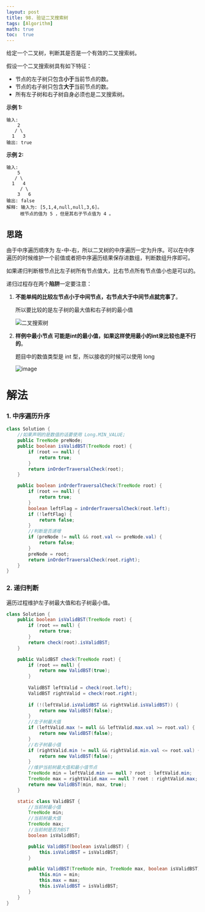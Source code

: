 ```yaml
---
layout: post
title: 98. 验证二叉搜索树
tags: [Algorithm]
math: true
toc:  true
---
```


给定一个二叉树，判断其是否是一个有效的二叉搜索树。

假设一个二叉搜索树具有如下特征：

- 节点的左子树只包含**小于**当前节点的数。
- 节点的右子树只包含**大于**当前节点的数。
- 所有左子树和右子树自身必须也是二叉搜索树。

**示例 1:**

```
输入:
    2
   / \
  1   3
输出: true
```

**示例 2:**

```
输入:
    5
   / \
  1   4
     / \
    3   6
输出: false
解释: 输入为: [5,1,4,null,null,3,6]。
     根节点的值为 5 ，但是其右子节点值为 4 。
```

## 思路

由于中序遍历顺序为 左-中-右，所以二叉树的中序遍历一定为升序。可以在中序遍历的时候维护一个前值或者把中序遍历结果保存进数组，判断数组升序即可。

如果递归判断根节点比左子树所有节点值大，比右节点所有节点值小也是可以的。

递归过程存在两个**陷阱**一定要注意：

1. **不能单纯的比较左节点小于中间节点，右节点大于中间节点就完事了**。

   所以要比较的是左子树的最大值和右子树的最小值

   ![二叉搜索树](https://raw.githubusercontent.com/Traserve/traserve.github.io/main/_posts/algorithm/images/98-1.png)

2. **样例中最小节点 可能是int的最小值，如果这样使用最小的int来比较也是不行的**。

   题目中的数值类型是 int 型，所以接收的时候可以使用 long

   ![image](https://raw.githubusercontent.com/Traserve/traserve.github.io/main/_posts/algorithm/images/98-2.png)

# 解法

### 1. 中序遍历升序

```java
class Solution {
    //如果声明的是数值的话要使用 Long.MIN_VALUE;
    public TreeNode preNode;
    public boolean isValidBST(TreeNode root) {
        if (root == null) {
            return true;
        }
        return inOrderTraversalCheck(root);
    }

    public boolean inOrderTraversalCheck(TreeNode root) {
        if (root == null) {
            return true;
        }
        boolean leftFlag = inOrderTraversalCheck(root.left);
        if (!leftFlag) {
            return false;
        }
        //判断是否递增
        if (preNode != null && root.val <= preNode.val) {
            return false;
        }
        preNode = root;
        return inOrderTraversalCheck(root.right);
    }
}
```

### 2. 递归判断

遍历过程维护左子树最大值和右子树最小值。

```java
class Solution {
    public boolean isValidBST(TreeNode root) {
        if (root == null) {
            return true;
        }
        return check(root).isValidBST;
    }

    public ValidBST check(TreeNode root) {
        if (root == null) {
            return new ValidBST(true);
        }
        
        ValidBST leftValid = check(root.left);
        ValidBST rightValid = check(root.right);
        
        if (!(leftValid.isValidBST && rightValid.isValidBST)) {
            return new ValidBST(false);
        }
        //左子树最大值
        if (leftValid.max != null && leftValid.max.val >= root.val) {
            return new ValidBST(false);
        }
        //右子树最小值
        if (rightValid.min != null && rightValid.min.val <= root.val) {
            return new ValidBST(false);
        }
        //维护当前树最大值和最小值节点
        TreeNode min = leftValid.min == null ? root : leftValid.min;
        TreeNode max = rightValid.max == null ? root : rightValid.max;
        return new ValidBST(min, max, true);
    }

    static class ValidBST {
        //当前树最小值
        TreeNode min;
        //当前树最大值
        TreeNode max;
        //当前树是否为BST
        boolean isValidBST;

        public ValidBST(boolean isValidBST) {
            this.isValidBST = isValidBST;
        }

        public ValidBST(TreeNode min, TreeNode max, boolean isValidBST) {
            this.min = min;
            this.max = max;
            this.isValidBST = isValidBST;
        }
    }
}
```

